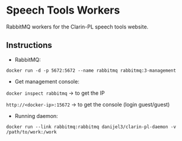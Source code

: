 # Speech Tools Workers

RabbitMQ workers for the Clarin-PL speech tools website.


## Instructions

* RabbitMQ:

`docker run -d -p 5672:5672 --name rabbitmq rabbitmq:3-management`

* Get management console:

`docker inspect rabbitmq` -> to get the IP

`http://<docker-ip>:15672` -> to get the console (login guest/guest)

* Running daemon:

`docker run --link rabbitmq:rabbitmq danijel3/clarin-pl-daemon -v /path/to/work:/work`